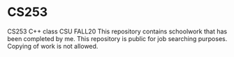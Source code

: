 # CS253
CS253 C++ class CSU FALL20
This repository contains schoolwork that has been completed by me. This repository is public for job searching purposes. Copying of work is not allowed. 
